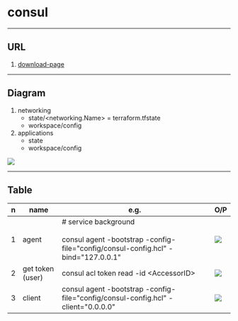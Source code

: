 # consul

---

## URL
1. [download-page](https://www.consul.io/downloads)

---

## Diagram
1. networking
   * state/<networking.Name> = terraform.tfstate
   * workspace/config
3. applications
   * state
   * workspace/config

[<img src="https://i.imgur.com/PTbIVPc.png">](https://i.imgur.com/PTbIVPc.png)



---

## Table
|n|name|e.g.|O/P|
|-|----|----|---|
|1|agent|# service background <br/><br/>consul agent -bootstrap -config-file="config/consul-config.hcl" -bind="127.0.0.1"|[<img src="https://i.imgur.com/C4MyfHo.png">](https://i.imgur.com/C4MyfHo.png)|
|2|get token (user)|consul acl token read -id \<AccessorID\>|[<img src="https://i.imgur.com/IcABzAy.png">](https://i.imgur.com/IcABzAy.png)|
|3|client|consul agent -bootstrap -config-file="config/consul-config.hcl" -client="0.0.0.0"|[<img src="https://i.imgur.com/UYTr7Gu.png">](https://i.imgur.com/UYTr7Gu.png)|
